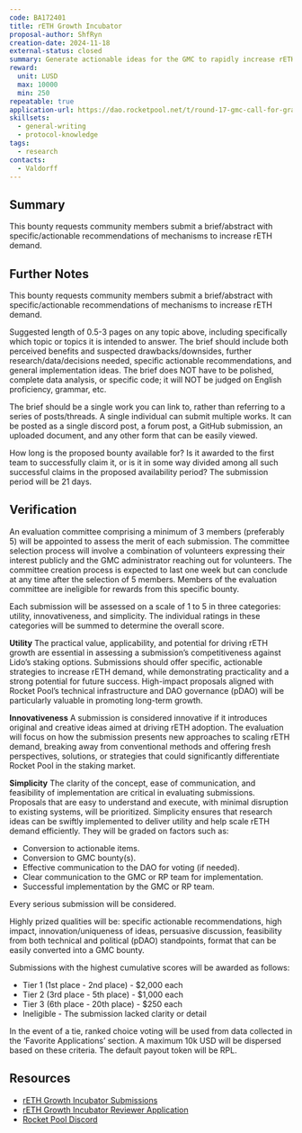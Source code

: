 ```yaml
---
code: BA172401
title: rETH Growth Incubator
proposal-author: ShfRyn
creation-date: 2024-11-18
external-status: closed
summary: Generate actionable ideas for the GMC to rapidly increase rETH demand.
reward:
  unit: LUSD
  max: 10000
  min: 250
repeatable: true
application-url: https://dao.rocketpool.net/t/round-17-gmc-call-for-grant-applications-deadline-is-october-7/3252/3
skillsets:
  - general-writing
  - protocol-knowledge
tags: 
  - research
contacts:
  - Valdorff
---
```


## Summary

This bounty requests community members submit a brief/abstract with specific/actionable recommendations of mechanisms to increase rETH demand.

## Further Notes

This bounty requests community members submit a brief/abstract with specific/actionable recommendations of mechanisms to increase rETH demand.

Suggested length of 0.5-3 pages on any topic above, including specifically which topic or topics it is intended to answer. The brief should include both perceived benefits and suspected drawbacks/downsides, further research/data/decisions needed, specific actionable recommendations, and general implementation ideas. The brief does NOT have to be polished, complete data analysis, or specific code; it will NOT be judged on English proficiency, grammar, etc.

The brief should be a single work you can link to, rather than referring to a series of posts/threads. A single individual can submit multiple works. It can be posted as a single discord post, a forum post, a GitHub submission, an uploaded document, and any other form that can be easily viewed.

How long is the proposed bounty available for? Is it awarded to the first team to successfully claim it, or is it in some way divided among all such successful claims in the proposed availability period?
The submission period will be 21 days.

## Verification

An evaluation committee comprising a minimum of 3 members (preferably 5) will be appointed to assess the merit of each submission. The committee selection process will involve a combination of volunteers expressing their interest publicly and the GMC administrator reaching out for volunteers. The committee creation process is expected to last one week but can conclude at any time after the selection of 5 members. Members of the evaluation committee are ineligible for rewards from this specific bounty.

Each submission will be assessed on a scale of 1 to 5 in three categories: utility, innovativeness, and simplicity. The individual ratings in these categories will be summed to determine the overall score.

**Utility**
The practical value, applicability, and potential for driving rETH growth are essential in assessing a submission’s competitiveness against Lido’s staking options. Submissions should offer specific, actionable strategies to increase rETH demand, while demonstrating practicality and a strong potential for future success. High-impact proposals aligned with Rocket Pool’s technical infrastructure and DAO governance (pDAO) will be particularly valuable in promoting long-term growth.

**Innovativeness**
A submission is considered innovative if it introduces original and creative ideas aimed at driving rETH adoption. The evaluation will focus on how the submission presents new approaches to scaling rETH demand, breaking away from conventional methods and offering fresh perspectives, solutions, or strategies that could significantly differentiate Rocket Pool in the staking market.

**Simplicity**
The clarity of the concept, ease of communication, and feasibility of implementation are critical in evaluating submissions. Proposals that are easy to understand and execute, with minimal disruption to existing systems, will be prioritized. Simplicity ensures that research ideas can be swiftly implemented to deliver utility and help scale rETH demand efficiently. They will be graded on factors such as:

* Conversion to actionable items.
* Conversion to GMC bounty(s).
* Effective communication to the DAO for voting (if needed).
* Clear communication to the GMC or RP team for implementation.
* Successful implementation by the GMC or RP team.

Every serious submission will be considered.

Highly prized qualities will be: specific actionable recommendations, high impact, innovation/uniqueness of ideas, persuasive discussion, feasibility from both technical and political (pDAO) standpoints, format that can be easily converted into a GMC bounty.

Submissions with the highest cumulative scores will be awarded as follows:

* Tier 1 (1st place - 2nd place) - $2,000 each
* Tier 2 (3rd place - 5th place) - $1,000 each
* Tier 3 (6th place - 20th place) - $250 each
* Ineligible - The submission lacked clarity or detail

In the event of a tie, ranked choice voting will be used from data collected in the ‘Favorite Applications’ section. A maximum 10k USD will be dispersed based on these criteria. The default payout token will be RPL.

## Resources
* [rETH Growth Incubator Submissions](https://dao.rocketpool.net/t/submit-your-ideas-reth-growth-incubator/3340/11)
* [rETH Growth Incubator Reviewer Application](https://dao.rocketpool.net/t/call-for-reviewers-reth-growth-incubator/3339/5)
* [Rocket Pool Discord](https://discord.gg/rocketpool)